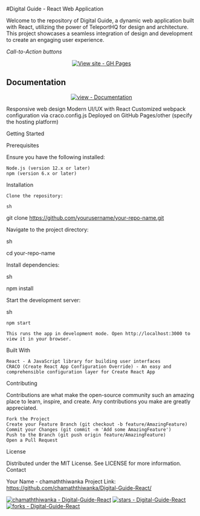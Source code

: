 #Digital Guide - React Web Application

Welcome to the repository of Digital Guide, a dynamic web application built with React, utilizing the power of TeleportHQ for design and architecture. This project showcases a seamless integration of design and development to create an engaging user experience.


_Call-to-Action buttons_

<div align="center">



[![View site - GH Pages](https://img.shields.io/badge/View_site-GH_Pages-2ea44f?style=for-the-badge)](https://chamaththiwanka.github.io/Digital-Guide-React/)

</div>

## Documentation

<div align="center">

[![view - Documentation](https://img.shields.io/badge/view-Documentation-blue?style=for-the-badge)](/docs/ "Go to project documentation")

</div>
    Responsive web design
    Modern UI/UX with React
    Customized webpack configuration via craco.config.js
    Deployed on GitHub Pages/other (specify the hosting platform)

Getting Started

Prerequisites

Ensure you have the following installed:

    Node.js (version 12.x or later)
    npm (version 6.x or later)

Installation

    Clone the repository:

    sh

git clone https://github.com/yourusername/your-repo-name.git

Navigate to the project directory:

sh

cd your-repo-name

Install dependencies:

sh

npm install

Start the development server:

sh

    npm start

    This runs the app in development mode. Open http://localhost:3000 to view it in your browser.

Built With

    React - A JavaScript library for building user interfaces
    CRACO (Create React App Configuration Override) - An easy and comprehensible configuration layer for Create React App

Contributing

Contributions are what make the open-source community such an amazing place to learn, inspire, and create. Any contributions you make are greatly appreciated.

    Fork the Project
    Create your Feature Branch (git checkout -b feature/AmazingFeature)
    Commit your Changes (git commit -m 'Add some AmazingFeature')
    Push to the Branch (git push origin feature/AmazingFeature)
    Open a Pull Request

License

Distributed under the MIT License. See LICENSE for more information.
Contact

Your Name - chamaththiwanka
Project Link: https://github.com/chamaththiwanka/Digital-Guide-React/

[![chamaththiwanka - Digital-Guide-React](https://img.shields.io/static/v1?label=chamaththiwanka&message=Digital-Guide-React&color=blue&logo=github)](https://github.com/chamaththiwanka/Digital-Guide-React "Go to GitHub repo")
[![stars - Digital-Guide-React](https://img.shields.io/github/stars/chamaththiwanka/Digital-Guide-React?style=social)](https://github.com/chamaththiwanka/Digital-Guide-React)
[![forks - Digital-Guide-React](https://img.shields.io/github/forks/chamaththiwanka/Digital-Guide-React?style=social)](https://github.com/chamaththiwanka/Digital-Guide-React)

